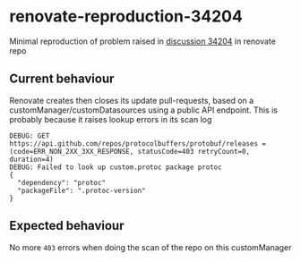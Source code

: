 # renovate-reproduction-34204
Minimal reproduction of problem raised in [discussion 34204](https://github.com/renovatebot/renovate/discussions/34204) in renovate repo

## Current behaviour ##

Renovate creates then closes its update pull-requests, based on a customManager/customDatasources using a public API endpoint.
This is probably because it raises lookup errors in its scan log
```
DEBUG: GET https://api.github.com/repos/protocolbuffers/protobuf/releases = (code=ERR_NON_2XX_3XX_RESPONSE, statusCode=403 retryCount=0, duration=4)
DEBUG: Failed to look up custom.protoc package protoc
{
  "dependency": "protoc"
  "packageFile": ".protoc-version"
}
```

## Expected behaviour ##

No more `403` errors when doing the scan of the repo on this customManager


